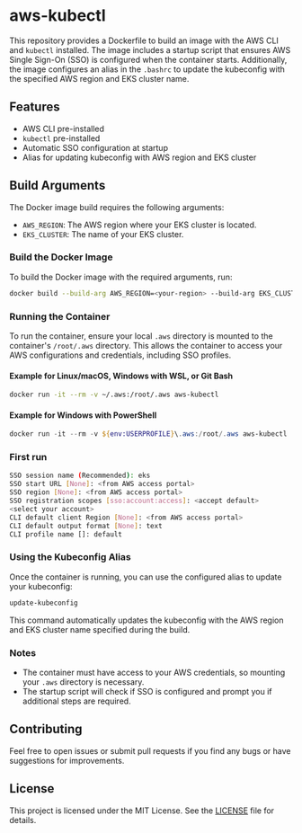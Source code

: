 # aws-kubectl

This repository provides a Dockerfile to build an image with the AWS CLI and `kubectl` installed.
The image includes a startup script that ensures AWS Single Sign-On (SSO) is configured when the container starts.
Additionally, the image configures an alias in the `.bashrc` to update the kubeconfig with the specified AWS region and EKS cluster name.

## Features

- AWS CLI pre-installed
- `kubectl` pre-installed
- Automatic SSO configuration at startup
- Alias for updating kubeconfig with AWS region and EKS cluster

## Build Arguments

The Docker image build requires the following arguments:

- `AWS_REGION`: The AWS region where your EKS cluster is located.
- `EKS_CLUSTER`: The name of your EKS cluster.

### Build the Docker Image

To build the Docker image with the required arguments, run:

```bash
docker build --build-arg AWS_REGION=<your-region> --build-arg EKS_CLUSTER=<your-cluster-name> -t aws-kubectl .
```

### Running the Container

To run the container, ensure your local `.aws` directory is mounted to the container's `/root/.aws` directory. This allows the container to access your AWS configurations and credentials, including SSO profiles.

#### Example for Linux/macOS, Windows with WSL, or Git Bash

```bash
docker run -it --rm -v ~/.aws:/root/.aws aws-kubectl
```

#### Example for Windows with PowerShell

```powershell
docker run -it --rm -v ${env:USERPROFILE}\.aws:/root/.aws aws-kubectl
```

### First run

```bash
SSO session name (Recommended): eks
SSO start URL [None]: <from AWS access portal>
SSO region [None]: <from AWS access portal>
SSO registration scopes [sso:account:access]: <accept default>
<select your account>
CLI default client Region [None]: <from AWS access portal>
CLI default output format [None]: text
CLI profile name []: default
```


### Using the Kubeconfig Alias

Once the container is running, you can use the configured alias to update your kubeconfig:

```bash
update-kubeconfig
```

This command automatically updates the kubeconfig with the AWS region and EKS cluster name specified during the build.

### Notes

- The container must have access to your AWS credentials, so mounting your `.aws` directory is necessary.
- The startup script will check if SSO is configured and prompt you if additional steps are required.

## Contributing

Feel free to open issues or submit pull requests if you find any bugs or have suggestions for improvements.

## License

This project is licensed under the MIT License. See the [LICENSE](LICENSE) file for details.

